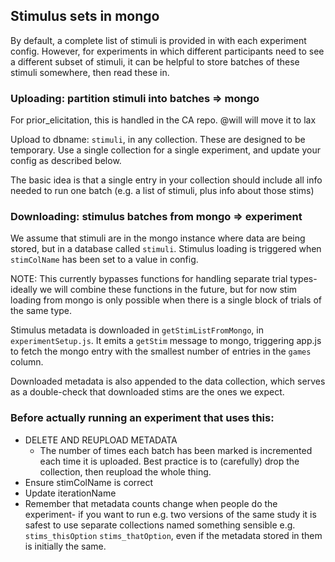 ## Stimulus sets in mongo

By default, a complete list of stimuli is provided in with each experiment config. However, for experiments in which different participants need to see a different subset of stimuli, it can be helpful to store batches of these stimuli somewhere, then read these in.

### Uploading: partition stimuli into batches => mongo

For prior_elicitation, this is handled in the CA repo.
@will will move it to lax

Upload to dbname: `stimuli`, in any collection.
These are designed to be temporary. Use a single collection for a single experiment, and update your config as described below.

The basic idea is that a single entry in your collection should include all info needed to run one batch (e.g. a list of stimuli, plus info about those stims)

### Downloading: stimulus batches from mongo => experiment

We assume that stimuli are in the mongo instance where data are being stored, but in a database called `stimuli`.
Stimulus loading is triggered when `stimColName` has been set to a value in config.
  
  NOTE: This currently bypasses functions for handling separate trial types- ideally we will combine these functions in the future, but for now stim loading from mongo is only possible when there is a single block of trials of the same type.

Stimulus metadata is downloaded in `getStimListFromMongo`, in `experimentSetup.js`. It emits a `getStim` message to mongo, triggering app.js to fetch the mongo entry with the smallest number of entries in the `games` column.

Downloaded metadata is also appended to the data collection, which serves as a double-check that downloaded stims are the ones we expect.

### Before actually running an experiment that uses this:

- DELETE AND REUPLOAD METADATA
  - The number of times each batch has been marked is incremented each time it is uploaded. Best practice is to (carefully) drop the collection, then reupload the whole thing.
- Ensure stimColName is correct
- Update iterationName
- Remember that metadata counts change when people do the experiment- if you want to run e.g. two versions of the same study it is safest to use separate collections named something sensible e.g. `stims_thisOption` `stims_thatOption`, even if the metadata stored in them is initially the same.